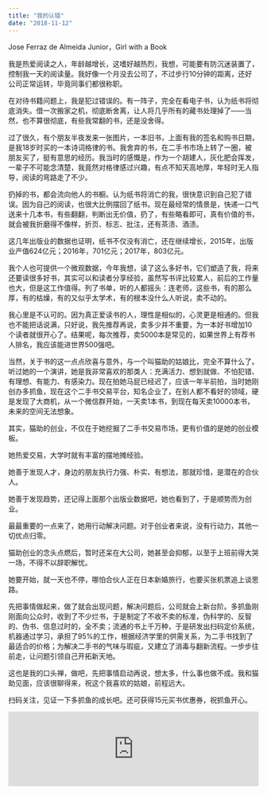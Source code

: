 ```yaml
---
title: "我的认错"
date: "2018-11-12"
---
```


Jose Ferraz de Almeida Junior，Girl with a Book

我是热爱阅读之人，年龄越增长，这嗜好越热烈，我想，可能要有防沉迷装置了，控制我一天的阅读量。我好像一个月没去公司了，不过步行10分钟的距离，还好公司正常运转，毕竟同事们都很称职。

在对待书籍问题上，我是犯过错误的。有一阵子，完全在看电子书，认为纸书将彻底消失。借一次搬家之机，彻底断舍离，让人将几乎所有的藏书处理掉了——当然，也不算很彻底，有些我常翻的书，还是没舍得。

过了很久，有个朋友半夜发来一张图片，一本旧书，上面有我的签名和购书日期，是我18岁时买的一本诗词格律的书。我舍弃的书，在二手书市场上转了一圈，被朋友买了，挺有意思的经历。我当时的感慨是，作为一个胡建人，灰化肥会挥发，一辈子不可能念清楚，我竟然对格律感过兴趣，有点不知天高地厚，年轻时无人指导，阅读的弯路走了不少。

扔掉的书，都会流向他人的书橱。认为纸书将消亡的我，很快意识到自己犯了错误。因为自己的阅读，也很大比例摆回了纸书。现在最经常的情景是，快递一口气送来十几本书，有些翻翻，判断出无价值，扔了，有些略看即可，真有价值的书，就会被我折磨得不像样，折页、标志、批注，还有茶渍、酒渍。

这几年出版业的数据也证明，纸书不仅没有消亡，还在继续增长，2015年，出版业产值624亿元；2016年，701亿元；2017年，803亿元。

我个人也可提供一个微观数据，今年我想，读了这么多好书，它们塑造了我，将来还要读很多好书，其实可以和读者分享经验，虽然写书评比较累人，前后的工作量也大，但是这工作值得。列了书单，听的人都摇头：连老师，这些书，有的那么厚，有的枯燥，有的又似乎太学术，有的根本没什么人听说，卖不动的。

我心里是不认可的。因为真正爱读书的人，理性是相似的，心灵更是相通的。但我也不能把话说满，只好说，我先推荐再说，卖多少并不重要，为一本好书增加10个读者就很开心了。结果呢，每次推荐，卖5000本是常见的，如果世界上有荐书人排名，我应该能进世界500强吧。

当然，关于书的这一点点欣喜与意外，与一个叫猫助的姑娘比，完全不算什么了。听过她的一个演讲，她是我非常喜欢的那类人：充满活力、想到就做、不怕犯错、有理想、有能力、有感染力。现在拍她马屁已经迟了，应该一年半前拍，当时她刚创办多抓鱼，现在这个二手书交易平台，知名企业了，在别人都不看好的领域，硬是发现了大商机，从一个微信群开始，一天卖1本书，到现在每天卖10000本书，未来的空间无法想象。

其实，猫助的创业，不仅在于她挖掘了二手书交易市场，更有价值的是她的创业模板。

她热爱交易，大学时就有丰富的摆地摊经验。

她善于发现人才，身边的朋友执行力强、朴实、有想法，那就珍惜，是潜在的合伙人。

她善于发现趋势，还记得上面那个出版业数据吧，她也看到了，于是顺势而为创业。

最最重要的一点来了，她用行动解决问题。对于创业者来说，没有行动力，其他一切优点归零。

猫助创业的念头点燃后，暂时还呆在大公司，她甚至会抑郁，以至于上班前得大哭一场，不得不以辞职解忧。

她要开始，就一天也不停，哪怕合伙人正在日本新婚旅行，也要买张机票追上谈思路。

先把事情做起来，做了就会出现问题，解决问题后，公司就会上新台阶。多抓鱼刚刚面向公众时，收到了不少烂书，于是制定了不收不卖的标准，伪科学的、反智的、伪书、信息过时的，全不卖；流通的书上千万种，于是研发出扫码定价系统，机器通过学习，承担了95%的工作，根据经济学里的供需关系，为二手书找到了最适合的价格；为解决二手书的气味与瑕疵，又建立了消毒与翻新流程。一步步往前走，让问题引领自己开拓新天地。

这也是我的口头禅，做吧，先把事情启动再说，想太多，什么事也做不成。我和猫助见面，应该很聊得来，祝这个我喜欢的姑娘，前程远大。

扫码关注，见证一下多抓鱼的成长吧。还可获得15元买书优惠券，祝抓鱼开心。

<iframe class="bp-iframe" width="100%" src="https://v.qq.com/iframe/preview.html?&amp;&amp;auto=0&amp;vid=r0736a6ra1o" frameborder="0" allowfullscreen="true"></iframe>
